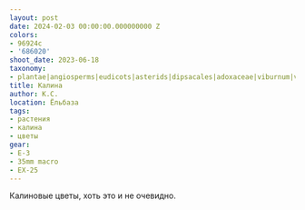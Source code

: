 ```yaml
---
layout: post
date: 2024-02-03 00:00:00.000000000 Z
colors:
- 96924c
- '686020'
shoot_date: 2023-06-18
taxonomy:
- plantae|angiosperms|eudicots|asterids|dipsacales|adoxaceae|viburnum|viburnum opulus
title: Калина
author: К.С.
location: Ёльбаза
tags:
- растения
- калина
- цветы
gear:
- E-3
- 35mm macro
- EX-25
---
```

Калиновые цветы, хоть это и не очевидно.


